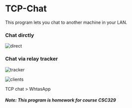 # TCP-Chat
This program lets you chat to another machine in your LAN.

### Chat dirctly 
![direct](https://i.imgur.com/oBROjrE.png)

### Chat via relay tracker
![tracker](https://i.imgur.com/tHBAcON.png)

![clients](https://i.imgur.com/ndUDuQg.png)

TCP chat > WhtasApp

##### Note: This program is homework for course CSC329
